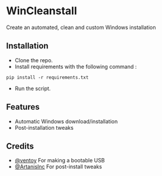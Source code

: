 # WinCleanstall
Create an automated, clean and custom Windows installation

## Installation
* Clone the repo.
* Install requirements with the following command :
 ```
 pip install -r requirements.txt
 ```
* Run the script.

## Features
* Automatic Windows download/installation
* Post-installation tweaks

## Credits
* [@ventoy](https://github.com/ventoy) For making a bootable USB
* [@ArtanisInc](https://github.com/ArtanisInc) For post-install tweaks
